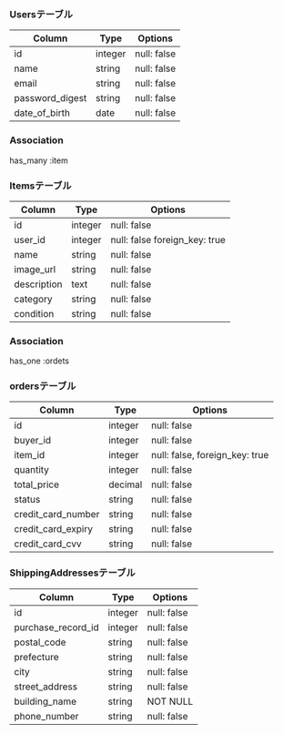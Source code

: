 

### Usersテーブル
| Column          | Type       | Options                        |
| --------------- | ---------- | ------------------------------ |
| id              | integer    |null: false  |
| name            | string     |null: false  |
| email           | string     |null: false  |
| password_digest | string     |null: false  |
| date_of_birth   | date       |null: false  |
### Association
has_many :item

### Itemsテーブル
| Column        | Type       | Options                        |
| ------------- | ---------- | ------------------------------ |
| id            | integer    |null: false                     |
| user_id       | integer    |null: false  foreign_key: true  |
| name          | string     |null: false                     |
| image_url     | string     |null: false                     |
| description   | text       |null: false                     |
| category      | string     | null: false                    |
| condition     | string     |null: false                     |
### Association
has_one :ordets

### ordersテーブル
| Column              | Type       | Options                        |
| ------------------- | ---------- | ------------------------------ |
| id                  | integer    |null: false  |
| buyer_id            | integer    |null: false  |
| item_id             | integer    |null: false, foreign_key: true  |
| quantity            | integer    |null: false  |
| total_price         | decimal    |null: false  |
| status              | string     |null: false  |
| credit_card_number  | string     |null: false  |
| credit_card_expiry  | string     |null: false  |
| credit_card_cvv     | string     |null: false  |

### ShippingAddressesテーブル
| Column             | Type       | Options                        |
| ------------------ | ---------- | ------------------------------ |
| id                 | integer    |null: false   |
| purchase_record_id | integer    |null: false   |
| postal_code        | string     |null: false   |
| prefecture         | string     |null: false   |
| city               | string     |null: false   |
| street_address     | string     |null: false   | 
| building_name      | string     |NOT NULL      |
| phone_number       | string     |null: false   |

